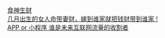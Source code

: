   
[食神生财](http://www.dianyue.me/archives/657/04ky9qwqihizheaf/)  
[几月出生的女人命带妻财，嫁到谁家就把钱财带到谁家 !](http://www.dianyue.me/archives/258/3jw3r5q4oylz2xox/)  
[APP or 小程序 谁是未来互联网流量的收割者](http://www.dianyue.me/archives/363/p5yaj3jt5yfn5xca/)